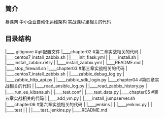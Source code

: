 ## 简介
慕课网 中小企业自动化运维架构 实战课程里相关的代码

## 目录结构
|____.gitignore							#git配置文件
|____chapter02							#第二章实战相关的代码
| |____centos7_install_zabbix.sh
| |____init_flask.yml
| |____install.sh
| |____install_zabbix.retry
| |____install_zabbix.yml
| |____README.md
| |____stop_firewall.sh
|____chapter03							#第三章实战相关的代码
| |____centos7_install_zabbix.sh
| |____zabbix_debug_log.py
| |____zabbix_http_api.py
| |____zabbix_sdk_login.py
|____chapter04							#第四章实战相关的代码
| |____read_ansible_log.py
| |____read_zabbix_history.py
| |____run_es_kibana.sh
| |____test.conf
| |____test_data.py
|____chapter05							#第五章实战相关的代码
| |____add_vm.py
| |____install_jumpserver.sh
|____chapter06							#第六章实战相关的代码
| |____jenkins
| | |____jenkins.py
| | |____test
| | | |____test_jenkins.py
|____README.md